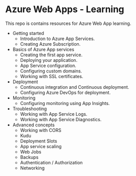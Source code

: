 # Azure Web Apps - Learning

This repo is contains resources for Azure Web App learning.

* Getting started
  * Introduction to Azure App Services.
  * Creating Azure Subscription.
* Basics of Azure App services
  * Creating the first app service.
  * Deploying your application.
  * App Service configuration.
  * Configuring custom domains.
  * Working with SSL certificates.
* Deployment
  * Continuous integration and Continuous deployment.
  * Configuring Azure DevOps for deployment.
* Monitoring
  * Configuring monitoring using App Insights.
* Troubleshooting
  * Working with App Service Logs.
  * Working with App Service Diagnostics.
* Advanced concepts
  * Working with CORS
  * Kudu
  * Deployment Slots
  * App service scaling
  * Web Jobs
  * Backups
  * Authentication / Authorization
  * Networking
